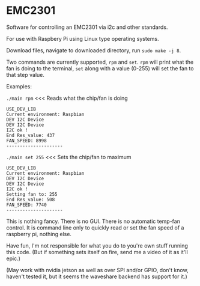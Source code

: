 # EMC2301
Software for controlling an EMC2301 via i2c and other standards.

For use with Raspbery Pi using Linux type operating systems.

Download files, navigate to downloaded directory, run `sudo make -j 8`.

Two commands are currently supported, `rpm` and `set`. `rpm` will print what the fan is doing to the terminal, `set` along with a value (0-255) will set the fan to that step value.

Examples:

`./main rpm` <<< Reads what the chip/fan is doing
```
USE_DEV_LIB 
Current environment: Raspbian
DEV I2C Device
DEV I2C Device
I2C ok !
End Res_value: 437
FAN_SPEED: 8998
---------------------
```
`./main set 255` <<< Sets the chip/fan to maximum
```
USE_DEV_LIB 
Current environment: Raspbian
DEV I2C Device
DEV I2C Device
I2C ok !
Setting fan to: 255
End Res_value: 508
FAN_SPEED: 7740
---------------------
```

This is nothing fancy. There is no GUI. There is no automatic temp-fan control. It is command line only to quickly read or set the fan speed of a raspberry pi, nothing else.

Have fun, I'm not responsible for what you do to you're own stuff running this code. (But if something sets itself on fire, send me a video of it as it'll epic.)

(May work with nvidia jetson as well as over SPI and/or GPIO, don't know, haven't tested it, but it seems the waveshare backend has support for it.)
